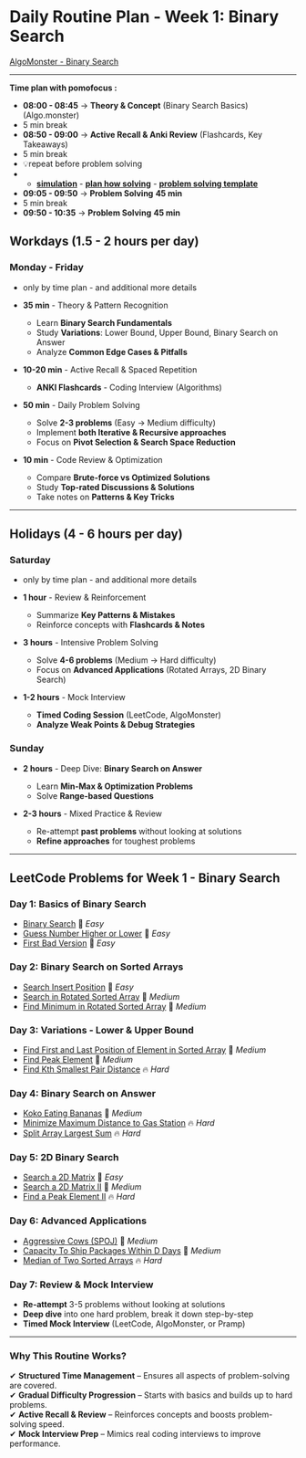 # **Daily Routine Plan - Week 1: Binary Search**

[AlgoMonster - Binary Search](https://algo.monster/problems/binary_search_intro)

---

**Time plan with pomofocus :**
- **08:00 - 08:45** → **Theory & Concept** (Binary Search Basics) (Algo.monster)
- 5 min break
- **08:50 - 09:00** → **Active Recall & Anki Review** (Flashcards, Key Takeaways)
- 5 min break
- 💡repeat before problem solving 
- - **[simulation](https://github.com/ALIBRAGIMOV/gomath/blob/main/Algorithms/important_repeat/simulation_cod_problems.md)** - **[plan how solving](https://github.com/ALIBRAGIMOV/gomath/blob/main/Algorithms/important_repeat/leetcode_plan_how.md)** - **[problem solving template](https://github.com/ALIBRAGIMOV/gomath/blob/main/Algorithms/prepare_plan/problem_solvin_template.md)**
- **09:05 - 09:50** → **Problem Solving** **45 min**
- 5 min break
- **09:50 - 10:35** → **Problem Solving** **45 min**

## **Workdays (1.5 - 2 hours per day)**
### **Monday - Friday**
- only by time plan - and additional more details
- **35 min** - Theory & Pattern Recognition
    - Learn **Binary Search Fundamentals**
    - Study **Variations**: Lower Bound, Upper Bound, Binary Search on Answer
    - Analyze **Common Edge Cases & Pitfalls**

- **10-20 min** - Active Recall & Spaced Repetition
    - **ANKI Flashcards** - Coding Interview (Algorithms)

- **50 min** - Daily Problem Solving
    - Solve **2-3 problems** (Easy → Medium difficulty)
    - Implement **both Iterative & Recursive approaches**
    - Focus on **Pivot Selection & Search Space Reduction**

- **10 min** - Code Review & Optimization
    - Compare **Brute-force vs Optimized Solutions**
    - Study **Top-rated Discussions & Solutions**
    - Take notes on **Patterns & Key Tricks**

---

## **Holidays (4 - 6 hours per day)**
### **Saturday**
- only by time plan - and additional more details

- **1 hour** - Review & Reinforcement
    - Summarize **Key Patterns & Mistakes**
    - Reinforce concepts with **Flashcards & Notes**

- **3 hours** - Intensive Problem Solving
    - Solve **4-6 problems** (Medium → Hard difficulty)
    - Focus on **Advanced Applications** (Rotated Arrays, 2D Binary Search)

- **1-2 hours** - Mock Interview
    - **Timed Coding Session** (LeetCode, AlgoMonster)
    - **Analyze Weak Points & Debug Strategies**

### **Sunday**

- **2 hours** - Deep Dive: **Binary Search on Answer**
    - Learn **Min-Max & Optimization Problems**
    - Solve **Range-based Questions**

- **2-3 hours** - Mixed Practice & Review
    - Re-attempt **past problems** without looking at solutions
    - **Refine approaches** for toughest problems

---

## **LeetCode Problems for Week 1 - Binary Search**

### **Day 1: Basics of Binary Search**
- [Binary Search](https://leetcode.com/problems/binary-search/) 🔹 *Easy*
- [Guess Number Higher or Lower](https://leetcode.com/problems/guess-number-higher-or-lower/) 🔹 *Easy*
- [First Bad Version](https://leetcode.com/problems/first-bad-version/) 🔹 *Easy*

### **Day 2: Binary Search on Sorted Arrays**
- [Search Insert Position](https://leetcode.com/problems/search-insert-position/) 🔹 *Easy*
- [Search in Rotated Sorted Array](https://leetcode.com/problems/search-in-rotated-sorted-array/) 🔸 *Medium*
- [Find Minimum in Rotated Sorted Array](https://leetcode.com/problems/find-minimum-in-rotated-sorted-array/) 🔸 *Medium*

### **Day 3: Variations - Lower & Upper Bound**
- [Find First and Last Position of Element in Sorted Array](https://leetcode.com/problems/find-first-and-last-position-of-element-in-sorted-array/) 🔸 *Medium*
- [Find Peak Element](https://leetcode.com/problems/find-peak-element/) 🔸 *Medium*
- [Find Kth Smallest Pair Distance](https://leetcode.com/problems/find-k-th-smallest-pair-distance/) 🔥 *Hard*

### **Day 4: Binary Search on Answer**
- [Koko Eating Bananas](https://leetcode.com/problems/koko-eating-bananas/) 🔸 *Medium*
- [Minimize Maximum Distance to Gas Station](https://leetcode.com/problems/minimize-max-distance-to-gas-station/) 🔥 *Hard*
- [Split Array Largest Sum](https://leetcode.com/problems/split-array-largest-sum/) 🔥 *Hard*

### **Day 5: 2D Binary Search**
- [Search a 2D Matrix](https://leetcode.com/problems/search-a-2d-matrix/) 🔹 *Easy*
- [Search a 2D Matrix II](https://leetcode.com/problems/search-a-2d-matrix-ii/) 🔸 *Medium*
- [Find a Peak Element II](https://leetcode.com/problems/find-a-peak-element-ii/) 🔥 *Hard*

### **Day 6: Advanced Applications**
- [Aggressive Cows (SPOJ)](https://www.spoj.com/problems/AGGRCOW/) 🔸 *Medium*
- [Capacity To Ship Packages Within D Days](https://leetcode.com/problems/capacity-to-ship-packages-within-d-days/) 🔸 *Medium*
- [Median of Two Sorted Arrays](https://leetcode.com/problems/median-of-two-sorted-arrays/) 🔥 *Hard*

### **Day 7: Review & Mock Interview**
- **Re-attempt** 3-5 problems without looking at solutions
- **Deep dive** into one hard problem, break it down step-by-step
- **Timed Mock Interview** (LeetCode, AlgoMonster, or Pramp)

---

### **Why This Routine Works?**
✔ **Structured Time Management** – Ensures all aspects of problem-solving are covered.  
✔ **Gradual Difficulty Progression** – Starts with basics and builds up to hard problems.  
✔ **Active Recall & Review** – Reinforces concepts and boosts problem-solving speed.  
✔ **Mock Interview Prep** – Mimics real coding interviews to improve performance.